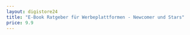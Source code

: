 ```yaml
---
layout: digistore24
title: "E-Book Ratgeber für Werbeplattformen - Newcomer und Stars"
price: 9.9
---
```

